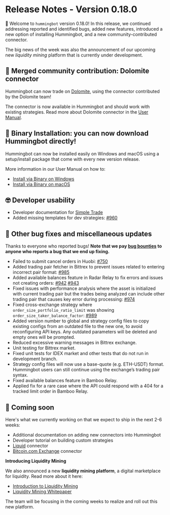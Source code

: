# Release Notes - Version 0.18.0

🚀 Welcome to `hummingbot` version 0.18.0! In this release, we continued addressing reported and identified bugs, added new features, introduced a new option of installing Hummingbot, and a new community-contributed connector.

The big news of the week was also the announcement of our upcoming new *liquidity mining* platform that is currently under development.

## 🔗 Merged community contribution: Dolomite connector

Hummingbot can now trade on [Dolomite](https://dolomite.io/), using the connector contributed by the Dolomite team!

The connector is now available in Hummingbot and should work with existing strategies. Read more about Dolomite connector in the [User Manual](/connectors/dolomite/).


## 💾 Binary Installation: you can now download Hummingbot directly!

Hummingbot can now be installed easily on Windows and macOS using a setup/install package that come with every new version release.

More information in our User Manual on how to:
* [Install via Binary on Windows](/installation/from-binary/windows/)
* [Install via Binary on macOS](/installation/from-binary/macos/)


## 🤓 Developer usability

* Developer documentation for [Simple Trade](/developers/strategies/simple-trade)
* Added missing templates for dev strategies: [#960](https://github.com/CoinAlpha/hummingbot/pull/960)


## 🐞 Other bug fixes and miscellaneous updates

Thanks to everyone who reported bugs! **Note that we pay [bug bounties](/support/bug-bounty-program) to anyone who reports a bug that we end up fixing.**

* Failed to submit cancel orders in Huobi: [#750](https://github.com/CoinAlpha/hummingbot/issues/750)
* Added trading pair fetcher in Bittrex to prevent issues related to entering incorrect pair format: [#985](https://github.com/CoinAlpha/hummingbot/issues/985)
* Added available balances feature in Radar Relay to fix errors and issues not creating orders: [#942](https://github.com/CoinAlpha/hummingbot/issues/942) [#943](https://github.com/CoinAlpha/hummingbot/issues/943)
* Fixed issues with performance analysis where the asset is initialized with current trading pair but the trades being analyzed can include other trading pair that causes key error during processing: [#974](https://github.com/CoinAlpha/hummingbot/issues/974)
* Fixed cross-exchange strategy where `order_size_portfolio_ratio_limit` was showing `order_size_taker_balance_factor`: [#989](https://github.com/CoinAlpha/hummingbot/issues/989)
* Added version number to global and strategy config files to copy existing configs from an outdated file to the new one, to avoid reconfiguring API keys. Any outdated parameters will be deleted and empty ones will be prompted.
* Reduced excessive warning messages in Bittrex exchange.
* Unit testing for Bittrex market.
* Fixed unit tests for IDEX market and other tests that do not run in development branch.
* Strategy config files will now use a base-quote (e.g. ETH-USDT) format. Hummingbot users can still continue using the exchange’s trading pair syntax.
* Fixed available balances feature in Bamboo Relay.
* Applied fix for a rare case where the API could respond with a 404 for a tracked limit order in Bamboo Relay.


## 🚀 Coming soon

Here's what we currently working on that we expect to ship in the next 2-6 weeks:

* Additional documentation on adding new connectors into Hummingbot
* Developer tutorial on building custom strategies
* [Liquid](https://www.liquid.com/) connector
* [Bitcoin.com Exchange](https://exchange.bitcoin.com) connector


**Introducing Liquidity Mining**

We also announced a new **liquidity mining platform**, a digital marketplace for liquidity.  Read more about it here:

* [Introduction to Liquidity Mining](https://hummingbot.io/blog/2019-11-liquidity-mining/)
* [Liquidity Mining Whitepaper](https://hummingbot.io/liquidity-mining.pdf)

The team will be focusing in the coming weeks to realize and roll out this new platform.
